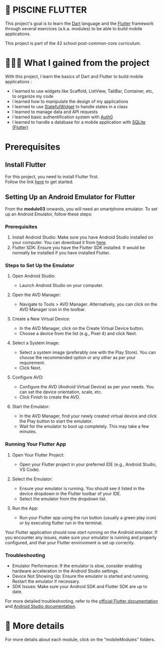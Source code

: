 # 📲 PISCINE FLUTTER
This project's goal is to learn the [Dart](https://dart.dev/) language and the [Flutter](https://flutter.dev/) framework through several exercices (a.k.a. modules) to be able to build mobile applications. <br />

This project is part of the 42 school post-common-core curriculum.

# 👩🏻‍🏫 What I gained from the project

With this project, I learn the basics of Dart and Flutter to build mobile applications : <br />
- I learned to use widgets like Scaffold, ListView, TabBar, Container, etc, to organize my code
- I learned how to manipulate the design of my applications
- I learned to use [StatefulWidget](https://api.flutter.dev/flutter/widgets/StatefulWidget-class.html) to handle states in a class
- I learned to manage data and API requests
- I learned basic authentification system with [Auth0](https://auth0.com/)
- I learned to handle a database for a mobile application with [SQLite (Flutter)](https://docs.flutter.dev/cookbook/persistence/sqlite)

# Prerequisites

## Install Flutter

For this project, you need to install Flutter first. <br />
Follow the link [here](https://docs.flutter.dev/get-started/install) to get started. <br />

## Setting Up an Android Emulator for Flutter

From the **module03** onwards, you will need an smartphone emulator. To set up an Android Emulator, follow these steps:

### Prerequisites

1) Install Android Studio: Make sure you have Android Studio installed on your computer. You can download it from [here](https://developer.android.com/studio).
2) Flutter SDK: Ensure you have the Flutter SDK installed. It would be normally be installed if you have installed Flutter.

### Steps to Set Up the Emulator

1) Open Android Studio:
    - Launch Android Studio on your computer.

2) Open the AVD Manager:
    - Navigate to Tools > AVD Manager. Alternatively, you can click on the AVD Manager icon in the toolbar.

3) Create a New Virtual Device:
    - In the AVD Manager, click on the Create Virtual Device button.
    - Choose a device from the list (e.g., Pixel 4) and click Next.

4) Select a System Image:
    - Select a system image (preferably one with the Play Store). You can choose the recommended option or any other as per your requirement.
    - Click Next.

5) Configure AVD:
    - Configure the AVD (Android Virtual Device) as per your needs. You can set the device orientation, scale, etc.
    - Click Finish to create the AVD.

6) Start the Emulator:
    - In the AVD Manager, find your newly created virtual device and click the Play button to start the emulator.
    - Wait for the emulator to boot up completely. This may take a few minutes.

### Running Your Flutter App

1) Open Your Flutter Project:
    - Open your Flutter project in your preferred IDE (e.g., Android Studio, VS Code).

2) Select the Emulator:
    - Ensure your emulator is running. You should see it listed in the device dropdown in the Flutter toolbar of your IDE.
    - Select the emulator from the dropdown list.

3) Run the App:
    - Run your Flutter app using the run button (usually a green play icon) or by executing flutter run in the terminal.

Your Flutter application should now start running on the Android emulator. If you encounter any issues, make sure your emulator is running and properly configured, and that your Flutter environment is set up correctly.

### Troubleshooting

- Emulator Performance: If the emulator is slow, consider enabling hardware acceleration in the Android Studio settings.
- Device Not Showing Up: Ensure the emulator is started and running. Restart the emulator if necessary.
- SDK Issues: Make sure your Android SDK and Flutter SDK are up to date.

For more detailed troubleshooting, refer to the [official Flutter documentation](https://docs.flutter.dev/) and [Android Studio documentation](https://developer.android.com/studio/run/emulator).

# 🧐 More details

For more details about each module, click on the "mobileModules" folders.

